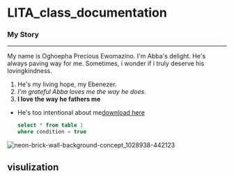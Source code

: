 # LITA_class_documentation

### My Story
---
My name is Oghoepha Precious Ewomazino. I'm Abba's delight. He's always paving way for me. Sometimes, i wonder if i truly deserve his lovingkindness. 
1. He's my living hope, my Ebenezer. 
2. *I'm grateful Abba loves me the way he does*.
3. **I love the way he fathers me**

- He's too intentional about me[download here](https://www.microsoft.com)
  ```SQL
  select * from table 1
  where condition = true
  ```
 ![neon-brick-wall-background-concept_1028938-442123](https://github.com/user-attachments/assets/080efeb9-0b66-4b70-8854-cdf0548b7a8d)

## visulization
